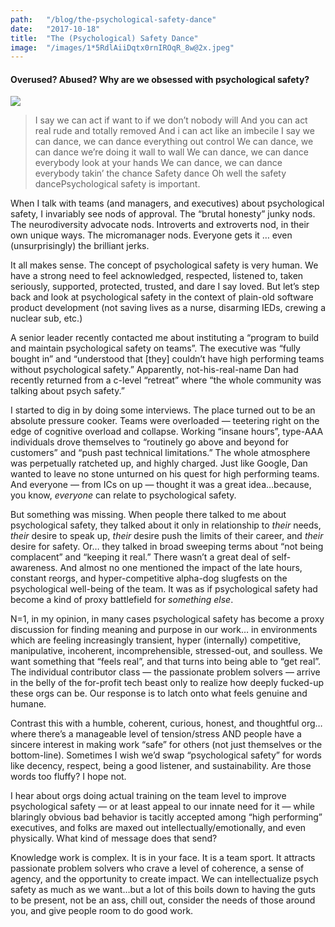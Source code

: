 ```yaml
---
path:	"/blog/the-psychological-safety-dance"
date:	"2017-10-18"
title:	"The (Psychological) Safety Dance"
image:	"/images/1*5RdlAiiDqtx0rnIROqR_8w@2x.jpeg"
---
```


#### Overused? Abused? Why are we obsessed with psychological safety?

![](/images/1*5RdlAiiDqtx0rnIROqR_8w@2x.jpeg)
> I say we can act if want to if we don’t nobody will
> And you can act real rude and totally removed
> And i can act like an imbecile
> I say we can dance, we can dance everything out control
> We can dance, we can dance we’re doing it wall to wall
> We can dance, we can dance everybody look at your hands
> We can dance, we can dance everybody takin’ the chance
> Safety dance
> Oh well the safety dancePsychological safety is important.

When I talk with teams (and managers, and executives) about psychological safety, I invariably see nods of approval. The “brutal honesty” junky nods. The neurodiversity advocate nods. Introverts and extroverts nod, in their own unique ways. The micromanager nods. Everyone gets it … even (unsurprisingly) the brilliant jerks.

It all makes sense. The concept of psychological safety is very human. We have a strong need to feel acknowledged, respected, listened to, taken seriously, supported, protected, trusted, and dare I say loved. But let’s step back and look at psychological safety in the context of plain-old software product development (not saving lives as a nurse, disarming IEDs, crewing a nuclear sub, etc.)

A senior leader recently contacted me about instituting a “program to build and maintain psychological safety on teams”. The executive was “fully bought in” and “understood that [they] couldn’t have high performing teams without psychological safety.” Apparently, not-his-real-name Dan had recently returned from a c-level “retreat” where “the whole community was talking about psych safety.”

I started to dig in by doing some interviews. The place turned out to be an absolute pressure cooker. Teams were overloaded — teetering right on the edge of cognitive overload and collapse. Working “insane hours”, type-AAA individuals drove themselves to “routinely go above and beyond for customers” and “push past technical limitations.” The whole atmosphere was perpetually ratcheted up, and highly charged. Just like Google, Dan wanted to leave no stone unturned on his quest for high performing teams. And everyone — from ICs on up — thought it was a great idea…because, you know, *everyone* can relate to psychological safety.

But something was missing. When people there talked to me about psychological safety, they talked about it only in relationship to *their* needs, *their* desire to speak up, *their* desire push the limits of their career, and *their* desire for safety. Or… they talked in broad sweeping terms about “not being complacent” and “keeping it real.” There wasn’t a great deal of self-awareness. And almost no one mentioned the impact of the late hours, constant reorgs, and hyper-competitive alpha-dog slugfests on the psychological well-being of the team. It was as if psychological safety had become a kind of proxy battlefield for *something else*.

N=1, in my opinion, in many cases psychological safety has become a proxy discussion for finding meaning and purpose in our work… in environments which are feeling increasingly transient, hyper (internally) competitive, manipulative, incoherent, incomprehensible, stressed-out, and soulless. We want something that “feels real”, and that turns into being able to “get real”. The individual contributor class — the passionate problem solvers — arrive in the belly of the for-profit tech beast only to realize how deeply fucked-up these orgs can be. Our response is to latch onto what feels genuine and humane.

Contrast this with a humble, coherent, curious, honest, and thoughtful org…where there’s a manageable level of tension/stress AND people have a sincere interest in making work “safe” for others (not just themselves or the bottom-line). Sometimes I wish we’d swap “psychological safety” for words like decency, respect, being a good listener, and sustainability. Are those words too fluffy? I hope not.

I hear about orgs doing actual training on the team level to improve psychological safety — or at least appeal to our innate need for it — while blaringly obvious bad behavior is tacitly accepted among “high performing” executives, and folks are maxed out intellectually/emotionally, and even physically. What kind of message does that send?

Knowledge work is complex. It is in your face. It is a team sport. It attracts passionate problem solvers who crave a level of coherence, a sense of agency, and the opportunity to create impact. We can intellectualize psych safety as much as we want…but a lot of this boils down to having the guts to be present, not be an ass, chill out, consider the needs of those around you, and give people room to do good work.

